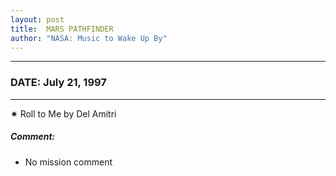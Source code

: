 ```yaml
---
layout: post
title:  MARS PATHFINDER
author: "NASA: Music to Wake Up By"
---
```


----
### DATE: July 21, 1997
----
✷ Roll to Me by Del Amitri

##### Comment:
* No mission comment
